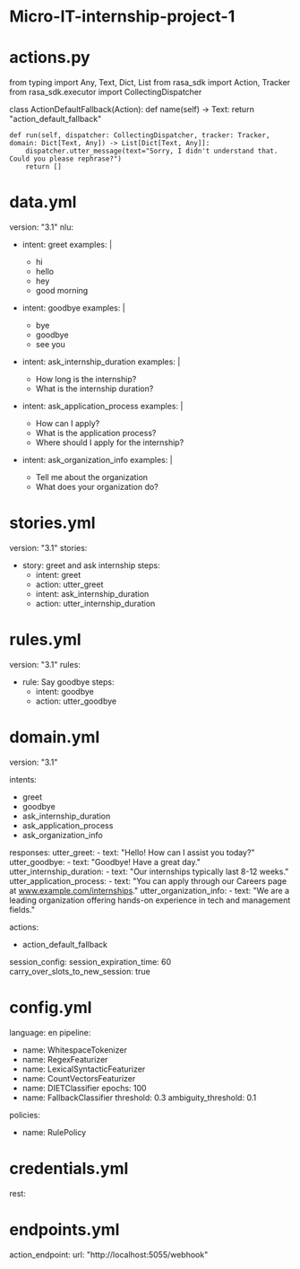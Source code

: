 # Micro-IT-internship-project-1
# actions.py
from typing import Any, Text, Dict, List
from rasa_sdk import Action, Tracker
from rasa_sdk.executor import CollectingDispatcher

class ActionDefaultFallback(Action):
    def name(self) -> Text:
        return "action_default_fallback"

    def run(self, dispatcher: CollectingDispatcher, tracker: Tracker, domain: Dict[Text, Any]) -> List[Dict[Text, Any]]:
        dispatcher.utter_message(text="Sorry, I didn't understand that. Could you please rephrase?")
        return []

# data.yml
version: "3.1"
nlu:
- intent: greet
  examples: |
    - hi
    - hello
    - hey
    - good morning

- intent: goodbye
  examples: |
    - bye
    - goodbye
    - see you

- intent: ask_internship_duration
  examples: |
    - How long is the internship?
    - What is the internship duration?

- intent: ask_application_process
  examples: |
    - How can I apply?
    - What is the application process?
    - Where should I apply for the internship?

- intent: ask_organization_info
  examples: |
    - Tell me about the organization
    - What does your organization do?

# stories.yml
version: "3.1"
stories:
- story: greet and ask internship
  steps:
  - intent: greet
  - action: utter_greet
  - intent: ask_internship_duration
  - action: utter_internship_duration

# rules.yml
version: "3.1"
rules:
- rule: Say goodbye
  steps:
  - intent: goodbye
  - action: utter_goodbye

# domain.yml
version: "3.1"

intents:
  - greet
  - goodbye
  - ask_internship_duration
  - ask_application_process
  - ask_organization_info

responses:
  utter_greet:
    - text: "Hello! How can I assist you today?"
  utter_goodbye:
    - text: "Goodbye! Have a great day."
  utter_internship_duration:
    - text: "Our internships typically last 8-12 weeks."
  utter_application_process:
    - text: "You can apply through our Careers page at www.example.com/internships."
  utter_organization_info:
    - text: "We are a leading organization offering hands-on experience in tech and management fields."

actions:
  - action_default_fallback

session_config:
  session_expiration_time: 60
  carry_over_slots_to_new_session: true

# config.yml

language: en
pipeline:
  - name: WhitespaceTokenizer
  - name: RegexFeaturizer
  - name: LexicalSyntacticFeaturizer
  - name: CountVectorsFeaturizer
  - name: DIETClassifier
    epochs: 100
  - name: FallbackClassifier
    threshold: 0.3
    ambiguity_threshold: 0.1

policies:
  - name: RulePolicy

# credentials.yml
rest:

# endpoints.yml
action_endpoint:
  url: "http://localhost:5055/webhook"

